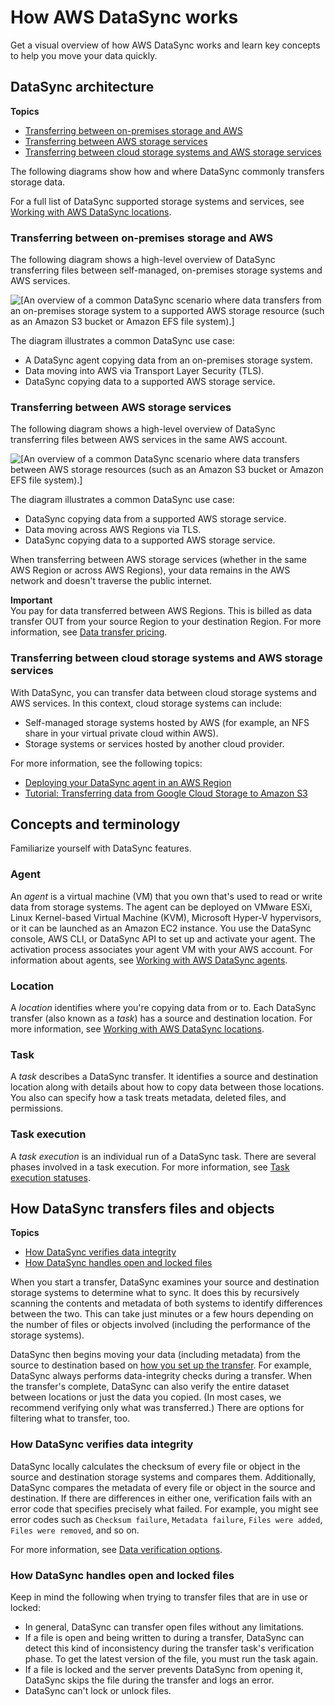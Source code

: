 # How AWS DataSync works<a name="how-datasync-works"></a>

Get a visual overview of how AWS DataSync works and learn key concepts to help you move your data quickly\.

## DataSync architecture<a name="datasync-archtecture"></a>

**Topics**
+ [Transferring between on\-premises storage and AWS](#onprem-aws)
+ [Transferring between AWS storage services](#in-cloud-transfer)
+ [Transferring between cloud storage systems and AWS storage services](#ec2-agent-in-region)

The following diagrams show how and where DataSync commonly transfers storage data\. 

For a full list of DataSync supported storage systems and services, see [Working with AWS DataSync locations](working-with-locations.md)\.

### Transferring between on\-premises storage and AWS<a name="onprem-aws"></a>

The following diagram shows a high\-level overview of DataSync transferring files between self\-managed, on\-premises storage systems and AWS services\.

![\[An overview of a common DataSync scenario where data transfers from an on-premises storage system to a supported AWS storage resource (such as an Amazon S3 bucket or Amazon EFS file system).\]](http://docs.aws.amazon.com/datasync/latest/userguide/images/DataSync-chart-on-prem.png)

The diagram illustrates a common DataSync use case:
+ A DataSync agent copying data from an on\-premises storage system\.
+ Data moving into AWS via Transport Layer Security \(TLS\)\.
+ DataSync copying data to a supported AWS storage service\.

### Transferring between AWS storage services<a name="in-cloud-transfer"></a>

The following diagram shows a high\-level overview of DataSync transferring files between AWS services in the same AWS account\.

![\[An overview of a common DataSync scenario where data transfers between AWS storage resources (such as an Amazon S3 bucket or Amazon EFS file system).\]](http://docs.aws.amazon.com/datasync/latest/userguide/images/DataSync-chart-agentless.png)

The diagram illustrates a common DataSync use case:
+ DataSync copying data from a supported AWS storage service\.
+ Data moving across AWS Regions via TLS\.
+ DataSync copying data to a supported AWS storage service\. 

When transferring between AWS storage services \(whether in the same AWS Region or across AWS Regions\), your data remains in the AWS network and doesn't traverse the public internet\.

**Important**  
You pay for data transferred between AWS Regions\. This is billed as data transfer OUT from your source Region to your destination Region\. For more information, see [Data transfer pricing](http://aws.amazon.com/ec2/pricing/on-demand/#Data_Transfer)\.

### Transferring between cloud storage systems and AWS storage services<a name="ec2-agent-in-region"></a>

With DataSync, you can transfer data between cloud storage systems and AWS services\. In this context, cloud storage systems can include:
+ Self\-managed storage systems hosted by AWS \(for example, an NFS share in your virtual private cloud within AWS\)\.
+ Storage systems or services hosted by another cloud provider\.

For more information, see the following topics:
+ [Deploying your DataSync agent in an AWS Region](using-ec2-agent-in-region.md)
+ [Tutorial: Transferring data from Google Cloud Storage to Amazon S3](tutorial_transfer-google-cloud-storage.md)

## Concepts and terminology<a name="terminology"></a>

Familiarize yourself with DataSync features\.

### Agent<a name="sync-agents"></a>

An *agent* is a virtual machine \(VM\) that you own that's used to read or write data from storage systems\. The agent can be deployed on VMware ESXi, Linux Kernel\-based Virtual Machine \(KVM\), Microsoft Hyper\-V hypervisors, or it can be launched as an Amazon EC2 instance\. You use the DataSync console, AWS CLI, or DataSync API to set up and activate your agent\. The activation process associates your agent VM with your AWS account\. For information about agents, see [Working with AWS DataSync agents](working-with-agents.md)\.

### Location<a name="sync-locations"></a>

A *location* identifies where you're copying data from or to\. Each DataSync transfer \(also known as a *task*\) has a source and destination location\. For more information, see [Working with AWS DataSync locations](working-with-locations.md)\.

### Task<a name="tasks"></a>

A *task* describes a DataSync transfer\. It identifies a source and destination location along with details about how to copy data between those locations\. You also can specify how a task treats metadata, deleted files, and permissions\.

### Task execution<a name="task-executions"></a>

A *task execution* is an individual run of a DataSync task\. There are several phases involved in a task execution\. For more information, see [Task execution statuses](working-with-task-executions.md#understand-task-execution-statuses)\.

## How DataSync transfers files and objects<a name="transfering-files"></a>

**Topics**
+ [How DataSync verifies data integrity](#how-verifying-works)
+ [How DataSync handles open and locked files](#open-locked-files)

When you start a transfer, DataSync examines your source and destination storage systems to determine what to sync\. It does this by recursively scanning the contents and metadata of both systems to identify differences between the two\. This can take just minutes or a few hours depending on the number of files or objects involved \(including the performance of the storage systems\)\.

DataSync then begins moving your data \(including metadata\) from the source to destination based on [how you set up the transfer](create-task.md)\. For example, DataSync always performs data\-integrity checks during a transfer\. When the transfer's complete, DataSync can also verify the entire dataset between locations or just the data you copied\. \(In most cases, we recommend verifying only what was transferred\.\) There are options for filtering what to transfer, too\.

### How DataSync verifies data integrity<a name="how-verifying-works"></a>

DataSync locally calculates the checksum of every file or object in the source and destination storage systems and compares them\. Additionally, DataSync compares the metadata of every file or object in the source and destination\. If there are differences in either one, verification fails with an error code that specifies precisely what failed\. For example, you might see error codes such as `Checksum failure`, `Metadata failure`, `Files were added`, `Files were removed`, and so on\. 

For more information, see [Data verification options](create-task.md#configure-data-verification-options)\.

### How DataSync handles open and locked files<a name="open-locked-files"></a>

Keep in mind the following when trying to transfer files that are in use or locked:
+ In general, DataSync can transfer open files without any limitations\.
+ If a file is open and being written to during a transfer, DataSync can detect this kind of inconsistency during the transfer task's verification phase\. To get the latest version of the file, you must run the task again\.
+ If a file is locked and the server prevents DataSync from opening it, DataSync skips the file during the transfer and logs an error\.
+ DataSync can't lock or unlock files\.